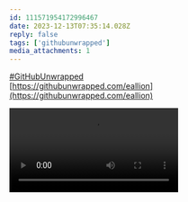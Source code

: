 ```yaml
---
id: 111571954172996467
date: 2023-12-13T07:35:14.028Z
reply: false
tags: ['githubunwrapped']
media_attachments: 1
---
```


[#GitHubUnwrapped](https://e5n.cc/tags/GitHubUnwrapped)  
[https://githubunwrapped.com/eallion](https://githubunwrapped.com/eallion)

![None](https://files.e5n.cc/media_attachments/files/111/571/951/805/266/922/original/322cd89e6222f681.mp4)
